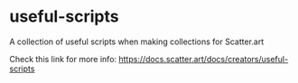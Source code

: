 # useful-scripts
A collection of useful scripts when making collections for Scatter.art

Check this link for more info: https://docs.scatter.art/docs/creators/useful-scripts